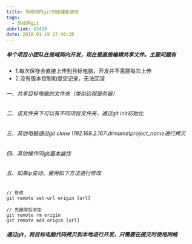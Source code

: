 ```yaml
---
title: 局域网内git的搭建和使用
tags:
  - 局域网git
abbrlink: 63418
date: 2018-01-19 17:46:20
---
```

##### 单个项目小团队在局域网内开发，现在是直接编辑共享文件。主要问题有
- 1.每次保存会直接上传到目标电脑，开发并不需要每次上传
- 2.没有版本控制和提交记录，无法回滚

###### 一、共享目标电脑的文件夹（类似远程服务器）
###### 二、该文件夹下可以有不同项目文件夹，通过git init初始化
###### 三、其他电脑通过git clone \\192.168.2.167\dirname\project_name进行拷贝
###### 四、其他操作同[git基本操作](https://www.liaoxuefeng.com/wiki/0013739516305929606dd18361248578c67b8067c8c017b000)
###### 五、如果ip变动，使用如下方法进行修改
```
// 修改
git remote set-url origin [url]

// 先删除后添加
git remote rm origin
git remote add origin [url]
```
##### 通过git，将目标电脑代码拷贝到本地进行开发，只需要在提交时使用网络